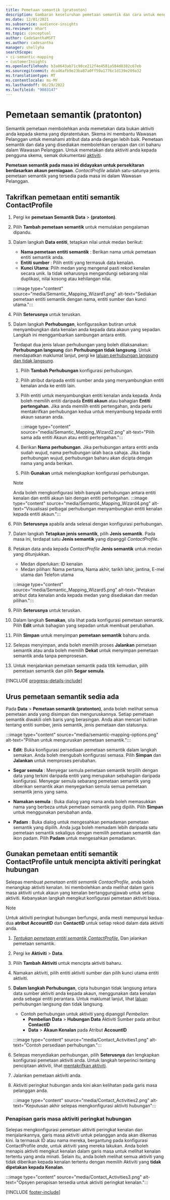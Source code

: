 ```yaml
---
title: Pemetaan semantik (pratonton)
description: Gambaran keseluruhan pemetaan semantik dan cara untuk menggunakannya.
ms.date: 12/01/2021
ms.subservice: audience-insights
ms.reviewer: mhart
ms.topic: conceptual
author: CadeSanthaMSFT
ms.author: cadesantha
manager: shellyha
searchScope:
- ci-semantic-mapping
- customerInsights
ms.openlocfilehash: b3a0643ab71c98ce212f4e4581a584d8382c67eb
ms.sourcegitcommit: dca46afb9e23ba87a0ff59a1776c1d139e209a32
ms.translationtype: MT
ms.contentlocale: ms-MY
ms.lasthandoff: 06/29/2022
ms.locfileid: "9083147"
---
```

# <a name="semantic-mappings-preview"></a>Pemetaan semantik (pratonton)

Semantik pemetaan membolehkan anda memetakan data bukan aktiviti anda kepada skema yang dipratentukan. Skema ini membantu Wawasan Pelanggan untuk memahami atribut data anda dengan lebih baik. Pemetaan semantik dan data yang disediakan membolehkan cerapan dan ciri baharu dalam Wawasan Pelanggan. Untuk memetakan data aktiviti anda kepada pengguna skema, semak dokumentasi [aktiviti](activities.md).

**Pemetaan semantik pada masa ini didayakan untuk persekitaran berdasarkan akaun perniagaan**. *ContactProfile* adalah satu-satunya jenis pemetaan semantik yang tersedia pada masa ini dalam Wawasan Pelanggan.

## <a name="define-a-contactprofile-semantic-entity-mapping"></a>Takrifkan pemetaan entiti semantik ContactProfile

1. Pergi ke **pemetaan Semantik Data** > **(pratonton)**.

1. Pilih **Tambah pemetaan semantik** untuk memulakan pengalaman dipandu.

1. Dalam langkah **Data entiti**, tetapkan nilai untuk medan berikut:

   - **Nama pemetaan entiti semantik** : Berikan nama untuk pemetaan entiti semantik anda.
   - **Entiti sumber** : Pilih entiti yang termasuk data kenalan.
   - **Kunci Utama**: Pilih medan yang mengenal pasti rekod kenalan secara unik. Ia tidak seharusnya mengandungi sebarang nilai duplikasi, nilai kosong atau kehilangan nilai.

   :::image type="content" source="media/Semantic_Mapping_Wizard1.png" alt-text="Sediakan pemetaan entiti semantik dengan nama, entiti sumber dan kunci utama.":::

1. Pilih **Seterusnya** untuk teruskan.

1. Dalam langkah **Perhubungan**, konfigurasikan butiran untuk menyambungkan data kenalan anda kepada data akaun yang sepadan. Langkah ini menggambarkan sambungan antara entiti.  

   Terdapat dua jenis laluan perhubungan yang boleh dilaksanakan: **Perhubungan langsung** dan **Perhubungan tidak langsung**. Untuk mendapatkan maklumat lanjut, pergi ke [laluan perhubungan langsung dan tidak langsung](relationships.md#relationship-paths).

   1. Pilih **Tambah Perhubungan** konfigurasi perhubungan.
   1. Pilih atribut daripada entiti sumber anda yang menyambungkan entiti kenalan anda ke entiti lain.
   1. Pilih entiti untuk menyambungkan entiti kenalan anda kepada. Anda boleh memilih entiti daripada **Entiti akaun** atau bahagian **Entiti pertengahan**. Jika anda memilih entiti pertengahan, anda perlu mentakrifkan perhubungan kedua untuk menyambung kepada entiti akaun sasaran anda.

      :::image type="content" source="media/Semantic_Mapping_Wizard2.png" alt-text="Pilih sama ada entiti Akaun atau entiti pertengahan.":::

   1. Berikan **Nama perhubungan**. Jika perhubungan antara entiti anda sudah wujud, nama perhubungan ialah baca sahaja. Jika tiada perhubungan wujud, perhubungan baharu akan dicipta dengan nama yang anda berikan.
   1. Pilih **Gunakan** untuk melengkapkan konfigurasi perhubungan.

   > [!NOTE]
   > Anda boleh mengkonfigurasi lebih banyak perhubungan antara entiti kenalan dan entiti akaun lain dengan entiti pertengahan.
   >  :::image type="content" source="media/Semantic_Mapping_Wizard4.png" alt-text="Visualisasi pelbagai perhubungan menyambungkan entiti kenalan kepada entiti akaun.":::

1. Pilih **Seterusnya** apabila anda selesai dengan konfigurasi perhubungan.

1. Dalam langkah **Tetapkan jenis semantik**, pilih **Jenis semantik**. Pada masa ini, terdapat satu **Jenis semantik** yang dipanggil *ContactProfile*.

1. Petakan data anda kepada *ContactProfile* **Jenis semantik** untuk medan yang ditunjukkan.
   - Medan diperlukan: ID kenalan
   - Medan pilihan: Nama pertama, Nama akhir, tarikh lahir, jantina, E-mel utama dan Telefon utama

   :::image type="content" source="media/Semantic_Mapping_Wizard5.png" alt-text="Petakan atribut data kenalan anda kepada medan yang disediakan dan medan pilihan.":::

1. Pilih **Seterusnya** untuk teruskan.

1. Dalam langkah **Semakan**, sila lihat pada konfigurasi pemetaan semantik. Pilih **Edit** untuk bahagian yang sepadan untuk membuat perubahan.

1. Pilih **Simpan** untuk menyimpan **pemetaan semantik** baharu anda.

1. Selepas menyimpan, anda boleh memilih proses **Jalankan** pemetaan semantik atau anda boleh memilih **Dekat** untuk menyimpan pemetaan semantik anda tanpa pemprosesan.

1. Untuk menjalankan pemetaan semantik pada titik kemudian, pilih pemetaan semantik dan pilih **Segar semula**.

[!INCLUDE [progress-details-include](includes/progress-details-pane.md)]

## <a name="manage-existing-semantic-mappings"></a>Urus pemetaan semantik sedia ada

Pada **Data** > **Pemetaan semantik (pratonton)**, anda boleh melihat semua pemetaan anda yang disimpan dan menguruskannya. Setiap pemetaan semantik diwakili oleh baris yang berasingan. Anda akan mencari butiran tentang entiti sumber, jenis semantik, jenis pemetaan dan statusnya.

:::image type="content" source="media/semantic-mapping-options.png" alt-text="Pilihan untuk menguruskan pemetaan semantik.":::

- **Edit**: Buka konfigurasi persediaan pemetaan semantik dalam langkah semakan. Anda boleh mengubah konfigurasi semasa. Pilih **Simpan** dan **Jalankan** untuk memproses perubahan.

- **Segar semula** : Menyegar semula pemetaan semantik terpilih dengan data yang terkini daripada entiti yang merupakan sebahagian daripada konfigurasi. Menyegar semula sebarang pemetaan semantik yang diberikan semantik akan menyegarkan semula semua pemetaan semantik jenis yang sama.

- **Namakan semula** : Buka dialog yang mana anda boleh memasukkan nama yang berbeza untuk pemetaan semantik yang dipilih. Pilih **Simpan** untuk menggunakan perubahan anda.

- **Padam** : Buka dialog untuk mengesahkan pemadaman pemetaan semantik yang dipilih. Anda juga boleh memadam lebih daripada satu pemetaan semantik sekaligus dengan memilih pemetaan semantik dan ikon padam. Pilih **Padam** untuk mengesahkan pemadaman.

## <a name="use-a-contactprofile-semantic-entity-mapping-to-create-contact-level-activities"></a>Gunakan pemetaan entiti semantik ContactProfile untuk mencipta aktiviti peringkat hubungan

Selepas membuat *pemetaan entiti semantik ContactProfile*, anda boleh menangkap aktiviti kenalan. Ini membolehkan anda melihat dalam garis masa aktiviti untuk akaun yang kenalan bertanggungjawab untuk setiap aktiviti. Kebanyakan langkah mengikut konfigurasi pemetaan aktiviti biasa.

   > [!NOTE]
   > Untuk aktiviti peringkat hubungan berfungsi, anda mesti mempunyai kedua-dua **atribut AccountID** dan **ContactID** untuk setiap rekod dalam data aktiviti anda.

1. [*Tentukan pemetaan entiti semantik ContactProfile*.](#define-a-contactprofile-semantic-entity-mapping) Dan jalankan pemetaan semantik.

1. Pergi ke **Aktiviti** > **Data**.

1. Pilih **Tambah Aktiviti** untuk mencipta aktiviti baharu.

1. Namakan aktiviti, pilih entiti aktiviti sumber dan pilih kunci utama entiti aktiviti.

1. **Dalam langkah Perhubungan**, cipta hubungan tidak langsung antara data sumber aktiviti anda kepada akaun, menggunakan data kenalan anda sebagai entiti perantara. Untuk maklumat lanjut, lihat [laluan](relationships.md#relationship-paths) perhubungan langsung dan tidak langsung.
   - Contoh perhubungan untuk aktiviti yang dipanggil *Pembelian*:
      - **Pembelian Data** > **Hubungan Data** Aktiviti Sumber pada atribut **ContactID**
      - **Data** > **Akaun Kenalan** pada Atribut **AccountID**

   :::image type="content" source="media/Contact_Activities1.png" alt-text="Contoh persediaan perhubungan.":::

1. Selepas menyediakan perhubungan, pilih **Seterusnya** dan lengkapkan konfigurasi pemetaan aktiviti anda. Untuk langkah terperinci tentang penciptaan aktiviti, lihat [mentakrifkan aktiviti](activities.md).

1. Jalankan pemetaan aktiviti anda.

1. Aktiviti peringkat hubungan anda kini akan kelihatan pada garis masa pelanggan anda.

   :::image type="content" source="media/Contact_Activities2.png" alt-text="Keputusan akhir selepas mengkonfigurasi aktiviti hubungan":::

### <a name="contact-level-activity-timeline-filtering"></a>Penapisan garis masa aktiviti peringkat hubungan

Selepas mengkonfigurasi pemetaan aktiviti peringkat kenalan dan menjalankannya, garis masa aktiviti untuk pelanggan anda akan dikemas kini. Ia termasuk ID atau nama mereka, bergantung pada konfigurasi ContactProfile *anda*, untuk aktiviti yang mereka lakukan. Anda boleh menapis aktiviti mengikut kenalan dalam garis masa untuk melihat kenalan tertentu yang anda minati. Selain itu, anda boleh melihat semua aktiviti yang tidak diberikan kepada kenalan tertentu dengan memilih Aktiviti yang **tidak dipetakan kepada Kenalan**.

   :::image type="content" source="media/Contact_Activities3.png" alt-text="Opsyen penapisan tersedia untuk aktiviti peringkat kenalan.":::

[!INCLUDE [footer-include](includes/footer-banner.md)]
